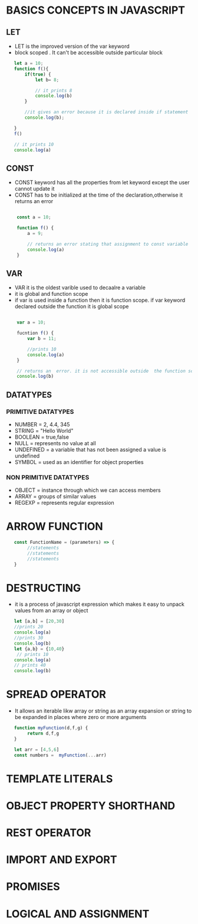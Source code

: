 #   BASICS CONCEPTS IN JAVASCRIPT

## LET
 - LET is the improved version of the var keyword
 - block scoped . It can't be accessible outside particular block


 ```javascript
    let a = 10;
    function f(){
        if(true) {
            let b= 8;

            // it prints 8
            console.log(b)
        }

        //it gives an error because it is declared inside if statement
        console.log(b);

    }
    f()

    // it prints 10
    console.log(a)
 ```

 ## CONST   
 - CONST keyword has all the properties from let keyword except the user cannot update it
 - CONST has to be initialized at the time of the declaration,otherwise it returns an error

```javascript

    const a = 10;

    function f() {
        a = 9;

        // returns an error stating that assignment to const variable
        console.log(a)
    }
```


## VAR

- VAR it is the oldest varible used to decaalre a variable
- it is global and function scope
- if var is used inside a function then it is function scope. if var keyword declared outside the function it is global scope

```javascript

    var a = 10;

    fucntion f() {
        var b = 11;

        //prints 10
        console.log(a)
    }

    // returns an  error. it is not accessible outside  the function scope
    console.log(b)
```

## DATATYPES 

  ### PRIMITIVE DATATYPES

  - NUMBER = 2, 4.4, 345
  - STRING = "Hello World"
  - BOOLEAN = true,false
  - NULL = represents no value at all
  - UNDEFINED = a variable that has not been assigned a value is undefined
  - SYMBOL = used as an identifier for object properties

  ### NON PRIMITIVE DATATYPES
  - OBJECT = instance through which we can access members
  - ARRAY = groups of similar values 
  - REGEXP = represents regular expression


# ARROW FUNCTION

```javascript
   const FunctionName = (parameters) => {
        //statements
        //statements
        //statements
   }
```

# DESTRUCTING 

- it is a process of javascript expression which makes it easy to unpack values from an array or object

```javascript
   let [a,b] = [20,30]
   //prints 20
   console.log(a)
   //prints 30
   console.log(b)
   let {a,b} = {10,40}
    // prints 10
   console.log(a)
   // prints 40
   console.log(b)
```

# SPREAD OPERATOR 

- It allows an iterable likw array or string as an array expansion or string to be expanded in places where zero or more arguments

```javascript
   function myFunction(d,f,g) {
        return d,f,g
   }

   let arr = [4,5,6]
   const numbers =  myFunction(...arr)
```

# TEMPLATE LITERALS

# OBJECT PROPERTY SHORTHAND

# REST OPERATOR

# IMPORT AND EXPORT

# PROMISES

# LOGICAL AND ASSIGNMENT